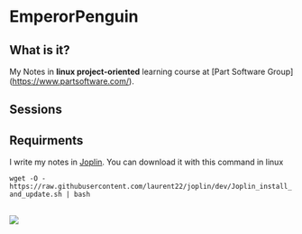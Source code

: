 # EmperorPenguin
## What is it?
My Notes in **linux project-oriented** learning course at [Part Software Group] (https://www.partsoftware.com/).
## Sessions


## Requirments
I write my notes in [Joplin](https://joplinapp.org/). You can download it with this command in linux

`wget -O - https://raw.githubusercontent.com/laurent22/joplin/dev/Joplin_install_and_update.sh | bash`

## 
![](https://partsoftware.com:5000/images/cf302d4f-6029-4605-adcc-71835e6a0ddf.jpg)
